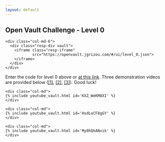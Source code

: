 ```yaml
---
layout: default
---
```


## Open Vault Challenge - Level 0

<div class="container">
  <div class="row align-items-center justify-content-center">

    <div class="col-md-6">
      <div class="resp-div vault">
        <iframe class="resp-iframe"
                src="https://openvault.jgrizou.com/#/ui/level_0.json">
        </iframe>
      </div>
    </div>

  </div>
</div>

Enter the code for level 0 above or [at this link](https://openvault.jgrizou.com/#/ui/level_0.json). Three demonstration videos are provided below ([[1]](https://www.youtube.com/embed/KXZ_WeKM8XI), [[2]](https://www.youtube.com/embed/HsdLoCF8gGY), [[3]](https://www.youtube.com/embed/My0hQkANxik)). Good luck!

<div class="container">
  <div class="row align-items-center justify-content-center">

    <div class="col-md">
    {% include youtube_vault.html id='KXZ_WeKM8XI' %}
    </div>

    <div class="col-md">
    {% include youtube_vault.html id='HsdLoCF8gGY' %}
    </div>

    <div class="col-md">
    {% include youtube_vault.html id='My0hQkANxik' %}
    </div>

  </div>
</div>
